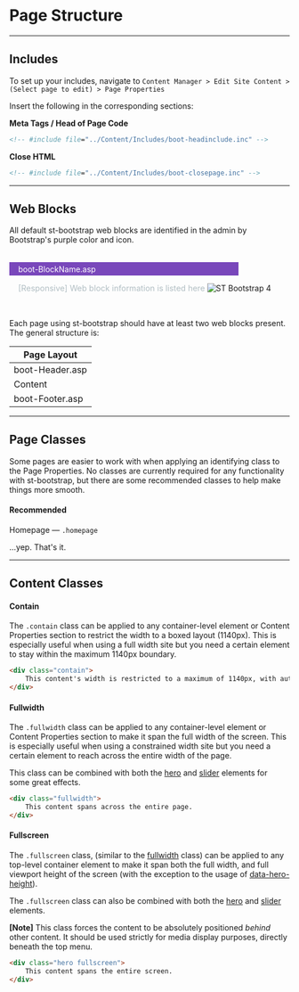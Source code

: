 # Page Structure
---

## Includes
To set up your includes, navigate to `Content Manager > Edit Site Content > (Select page to edit) > Page Properties`

Insert the following in the corresponding sections:

**Meta Tags / Head of Page Code**
```asp
<!-- #include file="../Content/Includes/boot-headinclude.inc" -->
```
**Close HTML**
```asp
<!-- #include file="../Content/Includes/boot-closepage.inc" -->
```

---

## Web Blocks
All default st-bootstrap web blocks are identified in the admin by Bootstrap's purple color and icon.

<div style="background-color:#7947bb;margin-top: 2rem;color: #fff;max-width:380px;padding:0.2rem 1rem 0.2rem 1rem;margin-bottom: 0.5rem;">boot-BlockName.asp</div>

<span style="color: #b1bec3;margin-bottom: 2rem;display: inline-block;font-size: 0.9rem;margin-left: 1rem;">[Responsive] Web block information is listed here</span> ![ST Bootstrap 4](https://www.speartek.com/st-app/dist/ico/ico-bs4.png "Bootstrap 4")

Each page using st-bootstrap should have at least two web blocks present. The general structure is:

Page Layout|
--- |
boot-Header.asp|
Content |
boot-Footer.asp |

---

## Page Classes
Some pages are easier to work with when applying an identifying class to the Page Properties. No classes are currently required for any functionality with st-bootstrap, but there are some recommended classes to help make things more smooth.

#### Recommended
Homepage — `.homepage`

...yep. That's it.

---

## Content Classes
#### Contain
The `.contain` class can be applied to any container-level element or Content Properties section to restrict the width to a boxed layout (1140px). This is especially useful when using a full width site but you need a certain element to stay within the maximum 1140px boundary.

```html
<div class="contain">
    This content's width is restricted to a maximum of 1140px, with automatic margins on the left and right.
</div>
```


#### Fullwidth
The `.fullwidth` class can be applied to any container-level element or Content Properties section to make it span the full width of the screen. This is especially useful when using a constrained width site but you need a certain element to reach across the entire width of the page.

This class can be combined with both the [hero](#hero) and [slider](#sliders) elements for some great effects.

```html
<div class="fullwidth">
    This content spans across the entire page.
</div>
```


#### Fullscreen
The `.fullscreen` class, (similar to the [fullwidth](#fullwidth) class) can be applied to any top-level container element to make it span both the full width, and full viewport height of the screen (with the exception to the usage of [data-hero-height](#hero)).

The `.fullscreen` class can also be combined with both the [hero](#hero) and [slider](#sliders) elements.

**[Note]** This class forces the content to be absolutely positioned *behind* other content. It should be used strictly for media display purposes, directly beneath the top menu.

```html
<div class="hero fullscreen">
    This content spans the entire screen.
</div>
```
